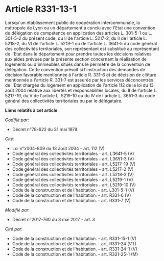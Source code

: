# Article R331-13-1

Lorsqu'un établissement public de coopération intercommunale, la métropole de Lyon ou un département a conclu avec l'Etat une
convention de délégation de compétence en application des articles L. 301-5-1 ou L. 301-5-2 du présent code, du II de
l'article L. 5217-2, du II de l'article L. 5218-2, du VI de l'article L. 5219-1 ou de l'article L. 3641-5 du code général des
collectivités territoriales, son représentant est substitué au représentant de l'Etat dans le département pour prendre toutes
les décisions relatives aux aides prévues par la présente section concernant la réalisation de logements ou d'immeubles
situés dans le périmètre de la convention de délégation. Cette convention prévoit si l'instruction des demandes de décision
favorable mentionnée à l'article R. 331-6 et de décision de clôture mentionnée à l'article R. 331-7 est assurée par les
services déconcentrés de l'Etat chargés du logement en application de l'article 112 de la loi du 13 août 2004 relative aux
libertés et responsabilités locales, du II de l'article L. 5217-19, du V de l'article L. 5219-10 ou du IV de l'article L.
3651-3 du code général des collectivités territoriales ou par le délégataire.

**Liens relatifs à cet article**

_Codifié par_:

  - Décret n°78-622 du 31 mai 1978

_Cite_:

  - Loi n°2004-809 du 13 août 2004 - art. 112 (V)
  - Code général des collectivités territoriales - art. L3641-5 (V)
  - Code général des collectivités territoriales - art. L3651-3 (V)
  - Code général des collectivités territoriales - art. L5217-19 (V)
  - Code général des collectivités territoriales - art. L5217-2 (V)
  - Code général des collectivités territoriales - art. L5218-2 (V)
  - Code général des collectivités territoriales - art. L5219-1 (V)
  - Code général des collectivités territoriales - art. L5219-10 (V)
  - Code de la construction et de l'habitation. - art. L301-5-1 (V)
  - Code de la construction et de l'habitation. - art. R331-6 (V)
  - Code de la construction et de l'habitation. - art. R331-7 (V)

_Modifié par_:

  - Décret n°2017-760 du 3 mai 2017 - art. 3

_Cité par_:

  - Code de la construction et de l'habitation. - art. R331-15-1 (V)
  - Code de la construction et de l'habitation. - art. R331-24 (VT)
  - Code de la construction et de l'habitation. - art. R331-24-1 (V)
  - Code de la construction et de l'habitation. - art. R331-25-1 (M)
